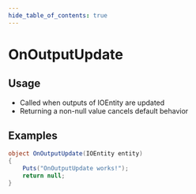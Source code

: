 ```yaml
---
hide_table_of_contents: true
---
```


# OnOutputUpdate

## Usage

* Called when outputs of IOEntity are updated
* Returning a non-null value cancels default behavior

## Examples

```csharp title=""
object OnOutputUpdate(IOEntity entity)
{
    Puts("OnOutputUpdate works!");
    return null;
}
```

